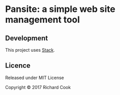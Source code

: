 # Pansite: a simple web site management tool

## Development

This project uses [Stack][stack].

## Licence

Released under MIT License

Copyright &copy; 2017 Richard Cook

[stack]: https://haskellstack.org/
